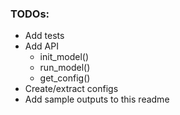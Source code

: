 
### TODOs:
* Add tests
* Add API
  * init_model()
  * run_model()
  * get_config()
* Create/extract configs
* Add sample outputs to this readme